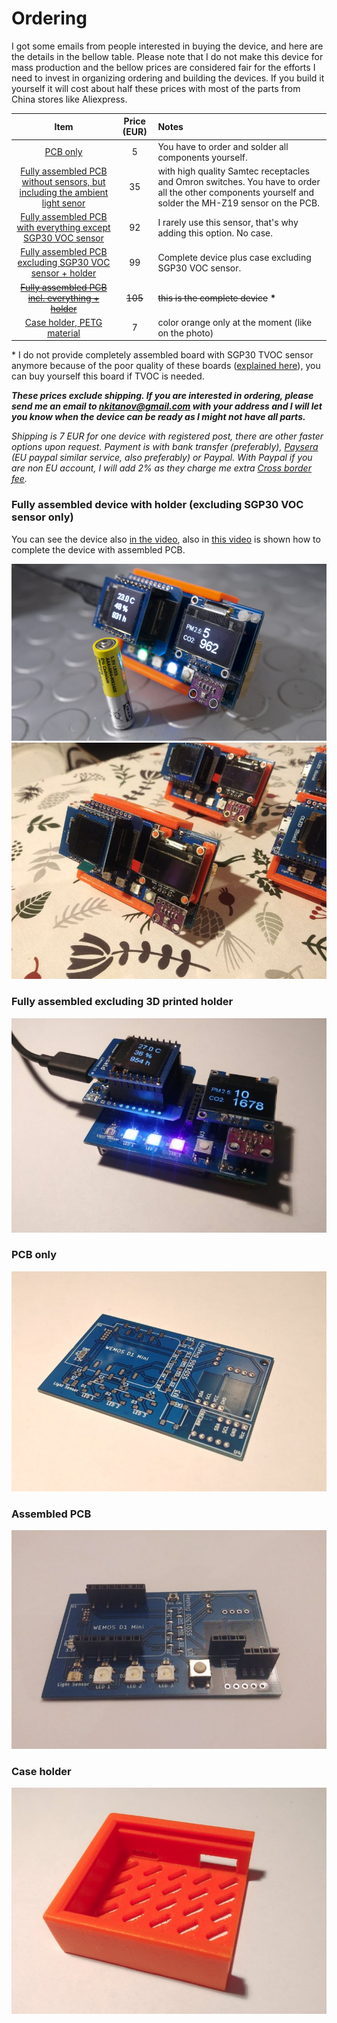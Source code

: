 # Ordering

I got some emails from people interested in buying the device, and here are the details in the bellow table. Please note that I do not make this device for mass production and the bellow prices are considered fair for the efforts I need to invest in organizing ordering and building the devices. If you build it yourself it will cost about half these prices with most of the parts from China stores like Aliexpress. 

Item | Price (EUR) | Notes 
:-----------------: | :-------------: | :------------- |
[PCB only](#PCB-only) | 5 | You have to order and solder all components yourself.
[Fully assembled PCB without sensors, but including the ambient light senor](#Assembled-PCB) | 35 | with high quality Samtec receptacles and Omron switches. You have to order all the other components yourself and solder the MH-Z19 sensor on the PCB.
[Fully assembled PCB with everything except SGP30 VOC sensor](#Fully-assembled-excluding-3D-printed-holder) | 92 | I rarely use this sensor, that's why adding this option. No case.
[Fully assembled PCB excluding SGP30 VOC sensor + holder](#Fully-assembled-excluding-3D-printed-holder) | 99 | Complete device plus case excluding SGP30 VOC sensor.
[~~Fully assembled PCB incl. everything + holder~~](#Fully-assembled-device-with-holder) | ~~105~~ | ~~this is the complete device~~ **\*** 
[Case holder, PETG material](#Case-holder)  | 7 | color orange only at the moment (like on the photo)

\* I do not provide completely assembled board with SGP30 TVOC sensor anymore because of the poor quality of these boards ([explained here](https://github.com/nkitanov/iaq_board/issues/10#issuecomment-798994427)), you can buy yourself this board if TVOC is needed.

***These prices exclude shipping. If you are interested in ordering, please send me an email to nkitanov@gmail.com with your address and I will let you know when the device can be ready as I might not have all parts.***

*Shipping is 7 EUR for one device with registered post, there are other faster options upon request. Payment is with bank transfer (preferably), [Paysera](https://www.paysera.com/) (EU paypal similar service, also preferably) or Paypal. With Paypal if you are non EU account, I will add 2% as they charge me extra [Cross border fee](https://www.paypal.com/mt/webapps/mpp/ua/useragreement-full#tableOfFees1).*

### Fully assembled device with holder (excluding SGP30 VOC sensor only)
You can see the device also [in the video](https://www.youtube.com/watch?v=X75OGs2TTT8), also in [this video](https://www.youtube.com/watch?v=b2oDBgN3h1w) is shown how to complete the device with assembled PCB.

![](images/iaq_device.jpg)
![](images/iaq_device1.jpg)

### Fully assembled excluding 3D printed holder
![](images/order_assembled1.jpg)

### PCB only
![](images/order_pcb.jpg)

### Assembled PCB
![](images/order_assembled.jpg)

### Case holder
![](images/order_case.jpg)
